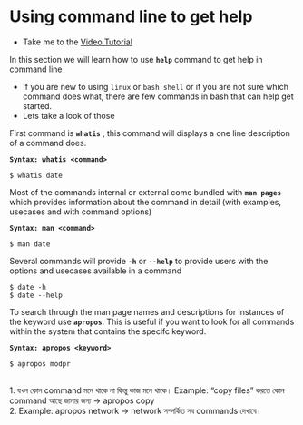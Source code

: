 # Using command line to get help

- Take me to the [Video Tutorial](https://kodekloud.com/topic/command-line-help-3/)

In this section we will learn how to use **`help`** command to get help in command line
- If you are new to using `linux` or `bash shell`  or if you are not sure which command does what, there are few commands in bash that can help get started. 
- Lets take a look of those

First command is **`whatis`** , this command will displays a one line description of a command does. 

**`Syntax: whatis <command>`**

```
$ whatis date
```

Most of the commands internal or external come bundled with **`man pages`** which provides information about the command in detail (with examples, usecases and with command options)

**`Syntax: man <command>`**

```
$ man date
```

Several commands will provide **`-h`** or **`--help`** to provide users with the options and usecases available in a command

```
$ date -h
$ date --help
```

To search through the man page names and descriptions for instances of the keyword use **`apropos`**. This is useful if you want to look for all commands within the system that contains the specifc keyword.

**`Syntax: apropos <keyword>`**
```
$ apropos modpr
```
<br>
1.  যখন কোন command মনে  থাকে না কিন্তু কাজ মনে থাকে। Example: “copy files” করতে কোন command আছে জানার জন্য -> apropos copy
<br>
2. Example: apropos network → network সম্পর্কিত সব commands দেখাবে।
